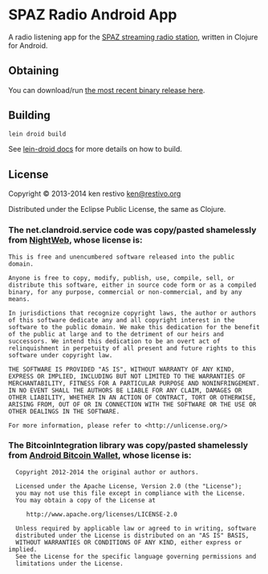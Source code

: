# SPAZ Radio Android App

A radio listening app for the [SPAZ streaming radio station](http://spaz.org), written in Clojure for Android.

## Obtaining

You can download/run [the most recent binary release here](http://spaz.org/~ken/spazradio.apk).

## Building

```bash
lein droid build
```

See [lein-droid docs](https://github.com/clojure-android/lein-droid/wiki/Tutorial) for more details on how to build.

## License

Copyright © 2013-2014 ken restivo <ken@restivo.org>

Distributed under the Eclipse Public License, the same as Clojure.

### The net.clandroid.service code was copy/pasted shamelessly from [NightWeb](https://github.com/oakes/Nightweb), whose license is:
```
This is free and unencumbered software released into the public domain.

Anyone is free to copy, modify, publish, use, compile, sell, or
distribute this software, either in source code form or as a compiled
binary, for any purpose, commercial or non-commercial, and by any
means.

In jurisdictions that recognize copyright laws, the author or authors
of this software dedicate any and all copyright interest in the
software to the public domain. We make this dedication for the benefit
of the public at large and to the detriment of our heirs and
successors. We intend this dedication to be an overt act of
relinquishment in perpetuity of all present and future rights to this
software under copyright law.

THE SOFTWARE IS PROVIDED "AS IS", WITHOUT WARRANTY OF ANY KIND,
EXPRESS OR IMPLIED, INCLUDING BUT NOT LIMITED TO THE WARRANTIES OF
MERCHANTABILITY, FITNESS FOR A PARTICULAR PURPOSE AND NONINFRINGEMENT.
IN NO EVENT SHALL THE AUTHORS BE LIABLE FOR ANY CLAIM, DAMAGES OR
OTHER LIABILITY, WHETHER IN AN ACTION OF CONTRACT, TORT OR OTHERWISE,
ARISING FROM, OUT OF OR IN CONNECTION WITH THE SOFTWARE OR THE USE OR
OTHER DEALINGS IN THE SOFTWARE.

For more information, please refer to <http://unlicense.org/>
```

### The BitcoinIntegration library was copy/pasted shamelessly from [Android Bitcoin Wallet](https://github.com/schildbach/bitcoin-wallet), whose license is:
```
  Copyright 2012-2014 the original author or authors.
 
  Licensed under the Apache License, Version 2.0 (the "License");
  you may not use this file except in compliance with the License.
  You may obtain a copy of the License at
 
     http://www.apache.org/licenses/LICENSE-2.0
 
  Unless required by applicable law or agreed to in writing, software
  distributed under the License is distributed on an "AS IS" BASIS,
  WITHOUT WARRANTIES OR CONDITIONS OF ANY KIND, either express or implied.
  See the License for the specific language governing permissions and
  limitations under the License.
```
